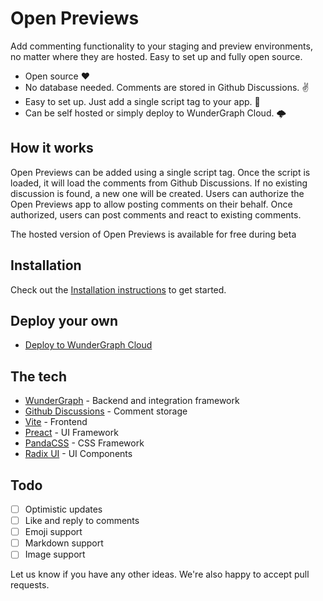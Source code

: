# Open Previews

Add commenting functionality to your staging and preview environments,
no matter where they are hosted. Easy to set up and fully open source.

- Open source ❤️
- No database needed. Comments are stored in Github Discussions. ✌️
- Easy to set up. Just add a single script tag to your app. 🚀
- Can be self hosted or simply deploy to WunderGraph Cloud. 🌩️

## How it works

Open Previews can be added using a single script tag. Once the script is loaded, it will load the comments from Github Discussions. If no existing discussion is found, a new one will be created. Users can authorize the Open Previews app to allow posting comments on their behalf. Once authorized, users can post comments and react to existing comments.

The hosted version of Open Previews is available for free during beta

## Installation

Check out the [Installation instructions](./INSTALLATION.md) to get started.

## Deploy your own

- [Deploy to WunderGraph Cloud](./DEPLOYMENT.md)

## The tech

- [WunderGraph](https://wundergraph.com) - Backend and integration framework
- [Github Discussions](https://docs.github.com/en/discussions) - Comment storage
- [Vite](https://vitejs.dev) - Frontend
- [Preact](https://preactjs.com) - UI Framework
- [PandaCSS](https://panda-css.com) - CSS Framework
- [Radix UI](https://radix-ui.com) - UI Components

## Todo

- [ ] Optimistic updates
- [ ] Like and reply to comments
- [ ] Emoji support
- [ ] Markdown support
- [ ] Image support

Let us know if you have any other ideas. We're also happy to accept pull requests.
